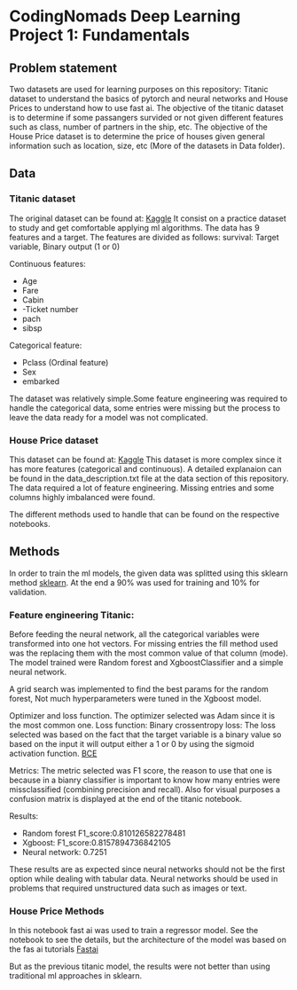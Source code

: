 # CodingNomads Deep Learning Project 1: Fundamentals
## Problem statement
Two datasets are used for learning purposes on this repository: Titanic dataset to understand the basics of pytorch and neural networks and House Prices to understand how to use fast ai.
The objective of the titanic dataset is to determine if some passangers survided or not given different features such as class, number of partners in the ship, etc.
The objective of the House Price dataset is to determine the price of houses given general information such as location, size, etc (More of the datasets in Data folder).

## Data
### Titanic dataset
The original dataset can be found at: [Kaggle](https://www.kaggle.com/competitions/titanic/data)
It consist on a practice dataset to study and get comfortable applying ml algorithms. The data has 9 features and a target.
The features are divided as follows:
survival: Target variable, Binary output (1 or 0)

Continuous features:
- Age
- Fare
- Cabin
- -Ticket number
- pach
- sibsp

Categorical feature:
- Pclass (Ordinal feature)
- Sex
- embarked

The dataset was relatively simple.Some feature engineering was required to handle the categorical data, some entries were missing but the process to leave the data ready for a model was not complicated.

### House Price dataset
This dataset can be found at: [Kaggle](https://www.kaggle.com/competitions/house-prices-advanced-regression-techniques/data?select=train.csv)
This dataset is more complex since it has more features (categorical and continuous).
A detailed explanaion can be found in the data_description.txt file at the data section of this repository.
The data required a lot of feature engineering. Missing entries and some columns highly imbalanced were found.

The different methods used to handle that can be found on the respective notebooks.

## Methods

In order to train the ml models, the given data was splitted using this sklearn method [sklearn](https://scikit-learn.org/stable/modules/generated/sklearn.model_selection.train_test_split.html). At the end a 90% was used for training and 10% for validation.

### Feature engineering Titanic: 
Before feeding the neural network, all the categorical variables were transformed into one hot vectors.
For missing entries the fill method used was the replacing them with the most common value of that column (mode).
The model trained were Random forest and XgboostClassifier and a simple neural network.

A grid search was implemented to find the best params for the random forest,
Not much hyperparameters were tuned in the Xgboost model.

Optimizer and loss function.
The optimizer selected was Adam since it is the most common one.
Loss function: Binary crossentropy loss: The loss selected was based on the fact that the target variable is a binary value so based on the input it will output either a 1 or 0 by using the sigmoid activation function. [BCE](https://pytorch.org/docs/stable/generated/torch.nn.BCEWithLogitsLoss.html)

Metrics: The metric selected was F1 score, the reason to use that one is because in a bianry classifier is important to know how many entries were missclassified (combining precision and recall). Also for visual purposes a confusion matrix is displayed at the end of the titanic notebook.

Results:
- Random forest F1_score:0.810126582278481 
- Xgboost: F1_score:0.8157894736842105
- Neural network:  0.7251

These results are as expected since neural networks should not be the first option while dealing with tabular data.
Neural networks should be used in problems that required unstructured data such as images or text.

### House Price Methods
In this notebook fast ai was used to train a regressor model.
See the notebook to see the details, but the architecture of the model was based on the fas ai tutorials [Fastai](https://docs.fast.ai/44_tutorial.tabular.html)

But as the previous titanic model, the results were not better than using traditional ml approaches in sklearn.


